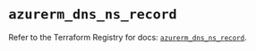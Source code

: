 # `azurerm_dns_ns_record`

Refer to the Terraform Registry for docs: [`azurerm_dns_ns_record`](https://registry.terraform.io/providers/hashicorp/azurerm/4.33.0/docs/resources/dns_ns_record).
